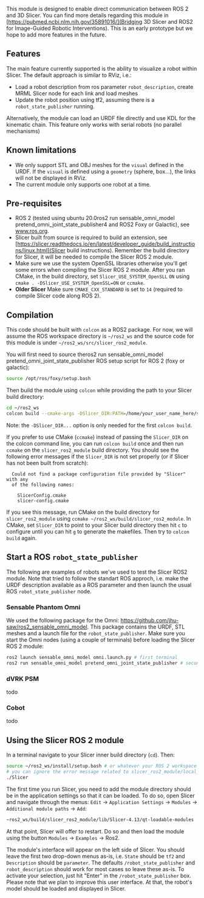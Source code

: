 This module is designed to enable direct communication between ROS 2 and 3D Slicer.  You can find more details regarding this module in [https://pubmed.ncbi.nlm.nih.gov/35891016/](Bridging 3D Slicer and ROS2 for Image-Guided Robotic Interventions).  This is an early prototype but we hope to add more features in the future.

## Features

The main feature currently supported is the ability to visualize a robot within Slicer.  The default approach is similar to RViz, i.e.:
* Load a robot description from ros parameter `robot_description`, create MRML Slicer node for each link and load meshes
* Update the robot position using tf2, assuming there is a `robot_state_publisher` running.

Alternatively, the module can load an URDF file directly and use KDL for the kinematic chain.  This feature only works with serial robots (no parallel mechanisms)

## Known limitations

* We only support STL and OBJ meshes for the `visual` defined in the URDF.  If the `visual` is defined using a `geometry` (sphere, box...), the links will not be displayed in RViz.
* The current module only supports one robot at a time.

## Pre-requisites

* ROS 2 (tested using ubuntu 20.0ros2 run sensable_omni_model pretend_omni_joint_state_publisher4 and ROS2 Foxy or Galactic), see www.ros.org.
* Slicer built from source is required to build an extension, see [https://slicer.readthedocs.io/en/latest/developer_guide/build_instructions/linux.html](Slicer build instructions).  Remember the build directory for Slicer, it will be needed to compile the Slicer ROS 2 module.
* Make sure we use the system OpenSSL libraries otherwise you'll get some errors when compiling the Slicer ROS 2 module.  After you ran CMake, in the build directory, set `Slicer_USE_SYSTEM_OpenSLL` `ON` using `cmake . -DSlicer_USE_SYSTEM_OpenSSL=ON` or `ccmake`.
* **Older Slicer** Make sure `CMAKE_CXX_STANDARD` is set to `14` (required to compile Slicer code along ROS 2).

## Compilation

This code should be built with `colcon` as a ROS2 package.  For now, we will assume the ROS workspace directory is `~/ros2_ws` and the source code for this module is under `~/ros2_ws/src/slicer_ros2_module`.

You will first need to source theros2 run sensable_omni_model pretend_omni_joint_state_publisher ROS setup script for ROS 2 (foxy or galactic):
```sh
source /opt/ros/foxy/setup.bash
```

Then build the module using `colcon` while providing the path to your Slicer build directory:
```sh
cd ~/ros2_ws
colcon build --cmake-args -DSlicer_DIR:PATH=/home/your_user_name_here/something_something/Slicer-SuperBuild-Debug/Slicer-build
```
Note: the `-DSlicer_DIR...` option is only needed for the first `colcon build`.

If you prefer to use CMake (`ccmake`) instead of passing the `Slicer_DIR` on the colcon command line, you can run `colcon build` once and then run `ccmake` on the `slicer_ros2_module` build directory.  You should see the following error messages if the `Slicer_DIR` is not set properly (or if Slicer has not been built from scratch):
```
  Could not find a package configuration file provided by "Slicer" with any
  of the following names:

    SlicerConfig.cmake
    slicer-config.cmake
```
If you see this message, run CMake on the build directory for `slicer_ros2_module` using `ccmake ~/ros2_ws/build/slicer_ros2_module`.  In CMake, set `Slicer_DIR` to point to your Slicer build directory then hit `c` to configure until you can hit `g` to generate the makefiles.  Then try to `colcon build` again.

## Start a ROS `robot_state_publisher`

The following are examples of robots we've used to test the Slicer ROS2 module.  Note that tried to follow the standart ROS approch, i.e. make the URDF description available as a ROS parameter and then launch the usual ROS `robot_state_publisher` node.

### Sensable Phantom Omni

We used the following package for the Omni: https://github.com/jhu-saw/ros2_sensable_omni_model.  This package contains the URDF, STL meshes and a launch file for the `robot_state_publisher`.  Make sure you start the Omni nodes (using a couple of terminals) before loading the Slicer ROS 2 module:
```sh
ros2 launch sensable_omni_model omni.launch.py # first terminal
ros2 run sensable_omni_model pretend_omni_joint_state_publisher # second 
```

### dVRK PSM

todo

### Cobot

todo

## Using the Slicer ROS 2 module

In a terminal navigate to your Slicer inner build directory (`cd`).  Then:
```sh
source ~/ros2_ws/install/setup.bash # or whatever your ROS 2 workspace is
# you can ignore the error message related to slicer_ros2_module/local_setup.bash
./Slicer
```

The first time you run Slicer, you need to add the module directory should be in the application settings so that it can be loaded.  To do so, open Slicer and navigate through the menus: `Edit` -> `Application Settings` -> `Modules` -> `Additional module paths` ->  `Add`:
```sh
~ros2_ws/build/slicer_ros2_module/lib/Slicer-4.13/qt-loadable-modules
```
At that point, Slicer will offer to restart.  Do so and then load the module using the button `Modules` -> `Examples` -> Ros2.

The module's interface will appear on the left side of Slicer.  You should leave the first two drop-down menus as-is, i.e. `State` should be `tf2` and `Description` should be `parameter`.  The defaults `/robot_state_publisher` and `robot_description` should work for most cases so leave these as-is.  To activate your selection, just hit "Enter" in the `/robot_state_publisher` box.  Please note that we plan to improve this user interface.  At that, the robot's model should be loaded and displayed in Slicer.
